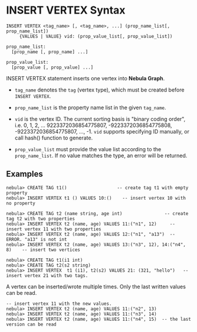 # INSERT VERTEX Syntax

```ngql
INSERT VERTEX <tag_name> [, <tag_name>, ...] (prop_name_list[, prop_name_list])
     {VALUES | VALUE} vid: (prop_value_list[, prop_value_list])

prop_name_list:
  [prop_name [, prop_name] ...]

prop_value_list:
  [prop_value [, prop_value] ...]
```

INSERT VERTEX statement inserts one vertex into **Nebula Graph**.

* `tag_name` denotes the `tag` (vertex type), which must be created before `INSERT VERTEX`.
* `prop_name_list` is the property name list in the given `tag_name`.
* `vid` is the vertex ID. The current sorting basis is "binary coding order", i.e. 0, 1, 2, ... 9223372036854775807, -9223372036854775808, -9223372036854775807, ..., -1. `vid` supports specifying ID manually, or call hash() function to generate.

* `prop_value_list` must provide the value list according to the `prop_name_list`. If no value matches the type, an error will be returned.

## Examples

```ngql
nebula> CREATE TAG t1()                   -- create tag t1 with empty property
nebula> INSERT VERTEX t1 () VALUES 10:()    -- insert vertex 10 with no property
```

```ngql
nebula> CREATE TAG t2 (name string, age int)                -- create tag t2 with two properties
nebula> INSERT VERTEX t2 (name, age) VALUES 11:("n1", 12)     -- insert vertex 11 with two properties
nebula> INSERT VERTEX t2 (name, age) VALUES 12:("n1", "a13")  -- ERROR. "a13" is not int
nebula> INSERT VERTEX t2 (name, age) VALUES 13:("n3", 12), 14:("n4", 8)    -- insert two vertices
```

```ngql
nebula> CREATE TAG t1(i1 int)
nebula> CREATE TAG t2(s2 string)
nebula> INSERT VERTEX  t1 (i1), t2(s2) VALUES 21: (321, "hello")   -- insert vertex 21 with two tags.
```

A vertex can be inserted/wrote multiple times. Only the last written values can be read.

```ngql
-- insert vertex 11 with the new values.
nebula> INSERT VERTEX t2 (name, age) VALUES 11:("n2", 13)
nebula> INSERT VERTEX t2 (name, age) VALUES 11:("n3", 14)
nebula> INSERT VERTEX t2 (name, age) VALUES 11:("n4", 15)  -- the last version can be read
```

